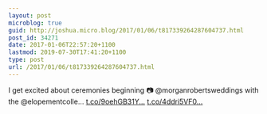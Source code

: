 ```yaml
---
layout: post
microblog: true
guid: http://joshua.micro.blog/2017/01/06/t817339264287604737.html
post_id: 34271
date: 2017-01-06T22:57:20+1100
lastmod: 2019-07-30T17:41:20+1100
type: post
url: /2017/01/06/t817339264287604737.html
---
```

I get excited about ceremonies beginning 📷 @morganrobertsweddings with the @elopementcolle… [t.co/9oehGB31Y...](https://t.co/9oehGB31YB) [t.co/4ddri5VF0...](https://t.co/4ddri5VF0J)
